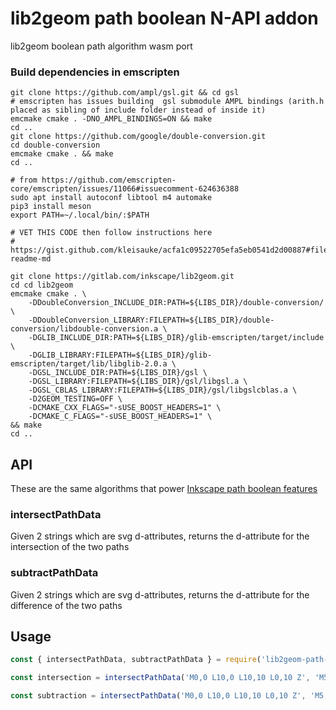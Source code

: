 # lib2geom path boolean N-API addon

lib2geom boolean path algorithm wasm port

### Build dependencies in emscripten
```
git clone https://github.com/ampl/gsl.git && cd gsl
# emscripten has issues building  gsl submodule AMPL bindings (arith.h placed as sibling of include folder instead of inside it)
emcmake cmake . -DNO_AMPL_BINDINGS=ON && make
cd ..
git clone https://github.com/google/double-conversion.git 
cd double-conversion
emcmake cmake . && make
cd ..

# from https://github.com/emscripten-core/emscripten/issues/11066#issuecomment-624636388
sudo apt install autoconf libtool m4 automake
pip3 install meson
export PATH=~/.local/bin/:$PATH

# VET THIS CODE then follow instructions here
# https://gist.github.com/kleisauke/acfa1c09522705efa5eb0541d2d00887#file-readme-md

git clone https://gitlab.com/inkscape/lib2geom.git
cd cd lib2geom
emcmake cmake . \
    -DDoubleConversion_INCLUDE_DIR:PATH=${LIBS_DIR}/double-conversion/ \
    -DDoubleConversion_LIBRARY:FILEPATH=${LIBS_DIR}/double-conversion/libdouble-conversion.a \
    -DGLIB_INCLUDE_DIR:PATH=${LIBS_DIR}/glib-emscripten/target/include \
    -DGLIB_LIBRARY:FILEPATH=${LIBS_DIR}/glib-emscripten/target/lib/libglib-2.0.a \
    -DGSL_INCLUDE_DIR:PATH=${LIBS_DIR}/gsl \
    -DGSL_LIBRARY:FILEPATH=${LIBS_DIR}/gsl/libgsl.a \
    -DGSL_CBLAS_LIBRARY:FILEPATH=${LIBS_DIR}/gsl/libgslcblas.a \
    -D2GEOM_TESTING=OFF \
    -DCMAKE_CXX_FLAGS="-sUSE_BOOST_HEADERS=1" \
    -DCMAKE_C_FLAGS="-sUSE_BOOST_HEADERS=1" \
&& make
cd ..
```

## API

These are the same algorithms that power [Inkscape path boolean features](https://www.youtube.com/watch?v=RpWBhu7T13k)

### intersectPathData
Given 2 strings which are svg <path> d-attributes, returns the d-attribute for the intersection of the two paths

### subtractPathData
Given 2 strings which are svg <path> d-attributes, returns the d-attribute for the difference of the two paths

## Usage

```js
const { intersectPathData, subtractPathData } = require('lib2geom-path-boolean-addon');

const intersection = intersectPathData('M0,0 L10,0 L10,10 L0,10 Z', 'M5,5 L15,5, L15,15 L5,15 Z');

const subtraction = intersectPathData('M0,0 L10,0 L10,10 L0,10 Z', 'M5,5 L15,5, L15,15 L5,15 Z');
```

